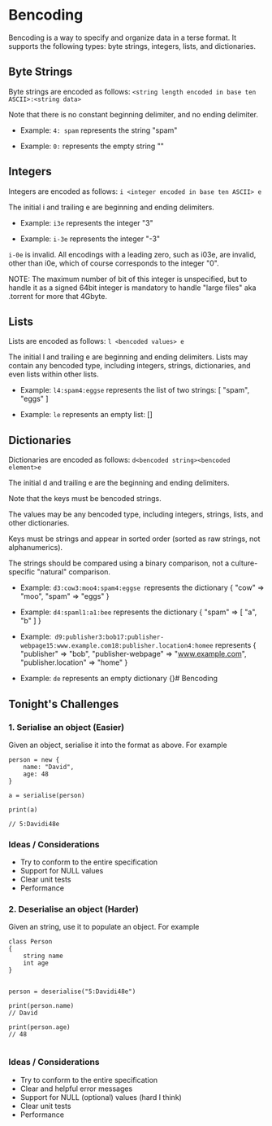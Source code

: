 # Bencoding

Bencoding is a way to specify and organize data in a terse format. It supports the following types: byte strings, integers, lists, and dictionaries.

## Byte Strings
Byte strings are encoded as follows: `<string length encoded in base ten ASCII>:<string data>`

Note that there is no constant beginning delimiter, and no ending delimiter.

* Example: `4: spam` represents the string "spam" 

* Example: `0:` represents the empty string ""


## Integers
Integers are encoded as follows: `i <integer encoded in base ten ASCII> e`

The initial i and trailing e are beginning and ending delimiters.

* Example: `i3e` represents the integer "3"

* Example: `i-3e` represents the integer "-3"

`i-0e` is invalid. All encodings with a leading zero, such as i03e, are invalid, other than i0e, which of course corresponds to the integer "0".

NOTE: The maximum number of bit of this integer is unspecified, but to handle it as a signed 64bit integer is mandatory to handle "large files" aka .torrent for more that 4Gbyte.

## Lists
Lists are encoded as follows: `l <bencoded values> e`

The initial l and trailing e are beginning and ending delimiters. Lists may contain any bencoded type, including integers, strings, dictionaries, and even lists within other lists.

* Example: `l4:spam4:eggse` represents the list of two strings: [ "spam", "eggs" ] 

* Example: `le` represents an empty list: []


## Dictionaries
Dictionaries are encoded as follows: `d<bencoded string><bencoded element>e`

The initial d and trailing e are the beginning and ending delimiters. 

Note that the keys must be bencoded strings. 

The values may be any bencoded type, including integers, strings, lists, and other dictionaries. 

Keys must be strings and appear in sorted order (sorted as raw strings, not alphanumerics). 

The strings should be compared using a binary comparison, not a culture-specific "natural" comparison.

* Example: `d3:cow3:moo4:spam4:eggse `represents the dictionary { "cow" => "moo", "spam" => "eggs" } 

* Example: `d4:spaml1:a1:bee` represents the dictionary { "spam" => [ "a", "b" ] } 

* Example:` d9:publisher3:bob17:publisher-webpage15:www.example.com18:publisher.location4:homee` represents { "publisher" => "bob", "publisher-webpage" => "www.example.com", "publisher.location" => "home" } 

* Example: `de` represents an empty dictionary {}# Bencoding


## Tonight's Challenges


### 1. Serialise an object (Easier)

Given an object,  serialise it into the format as above.  For example

```
person = new {
    name: "David",
    age: 48
}

a = serialise(person)

print(a)

// 5:Davidi48e

```


### Ideas / Considerations

* Try to conform to the entire specification
* Support for NULL values
* Clear unit tests
* Performance


### 2. Deserialise an object (Harder)

Given an string,  use it to populate an object.  For example

```
class Person
{
    string name
    int age
}


person = deserialise("5:Davidi48e")

print(person.name)
// David

print(person.age)
// 48
 

```

### Ideas / Considerations

* Try to conform to the entire specification
* Clear and helpful error messages
* Support for NULL (optional) values (hard I think)
* Clear unit tests
* Performance



